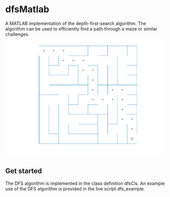 # dfsMatlab
A MATLAB implementation of the depth-first-search algorithm. The algorithm can be used to efficiently find a path through a maze or similar challenges.
![DFS solution to a maze problem](./Figures/solved_maze_10x10.png "DFS solution to a maze problem")

## Get started
The DFS algorithm is implemented in the class definition dfsCls. An example use of the DFS algorithm is provided in the live script dfs_example.